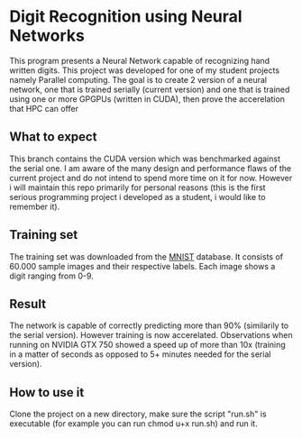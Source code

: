 <h1> Digit Recognition using Neural Networks </h1>

This program presents a Neural Network capable of recognizing hand written digits.
This project was developed for one of my student projects namely Parallel computing. 
The goal is to create 2 version of a neural network, one that is trained serially (current version)
and one that is trained using one or more GPGPUs (written in CUDA), then prove the accerelation that HPC 
can offer

<h2> What to expect </h2>
This branch contains the CUDA version which was benchmarked against the serial one.
I am aware of the many design and performance flaws of the current project and do not intend to 
spend more time on it for now. However i will maintain this repo primarily for personal reasons
(this is the first serious programming project i developed as a student, i would like to remember it).

<h2> Training set </h2>

The training set was downloaded from the <a href="http://yann.lecun.com/exdb/mnist/">MNIST</a> database.
It consists of 60.000 sample images and their respective labels. Each image shows a digit ranging from 0-9.

<h2> Result </h2>
The network is capable of correctly predicting more than 90% (similarily to the serial version).
However training is now accerelated. Observations when running on NVIDIA GTX 750 showed a speed up of 
more than 10x (training in a matter of seconds as opposed to 5+ minutes needed for the serial version).

<h2> How to use it </h2>
Clone the project on a new directory, make sure the script "run.sh" is executable
(for example you can run chmod u+x run.sh) and run it.


